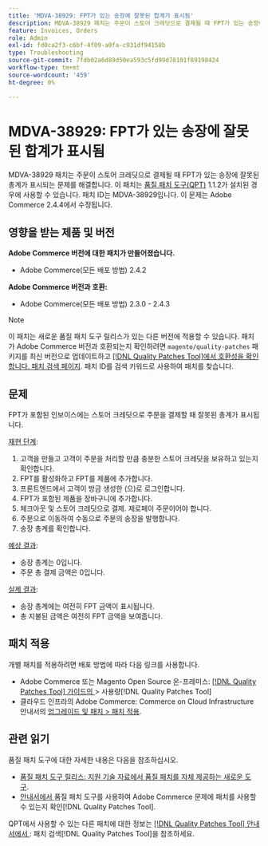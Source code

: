 ```yaml
---
title: 'MDVA-38929: FPT가 있는 송장에 잘못된 합계가 표시됨'
description: MDVA-38929 패치는 주문이 스토어 크레딧으로 결제될 때 FPT가 있는 송장에 잘못된 총계가 표시되는 문제를 해결합니다. 이 패치는 [Quality Patches Tool (QPT)](https://experienceleague.adobe.com/en/docs/commerce-operations/tools/quality-patches-tool/quality-patches-tool-to-self-serve-quality-patches) 1.1.2가 설치된 경우 사용할 수 있습니다. 패치 ID는 MDVA-38929입니다. 이 문제는 Adobe Commerce 2.4.4에서 수정됩니다.
feature: Invoices, Orders
role: Admin
exl-id: fd0ca2f3-c6bf-4f09-a0fa-c931df94158b
type: Troubleshooting
source-git-commit: 7fdb02a6d89d50ea593c5fd99d78101f89198424
workflow-type: tm+mt
source-wordcount: '459'
ht-degree: 0%

---
```


# MDVA-38929: FPT가 있는 송장에 잘못된 합계가 표시됨

MDVA-38929 패치는 주문이 스토어 크레딧으로 결제될 때 FPT가 있는 송장에 잘못된 총계가 표시되는 문제를 해결합니다. 이 패치는 [품질 패치 도구(QPT)](https://experienceleague.adobe.com/en/docs/commerce-operations/tools/quality-patches-tool/quality-patches-tool-to-self-serve-quality-patches) 1.1.2가 설치된 경우에 사용할 수 있습니다. 패치 ID는 MDVA-38929입니다. 이 문제는 Adobe Commerce 2.4.4에서 수정됩니다.

## 영향을 받는 제품 및 버전

**Adobe Commerce 버전에 대한 패치가 만들어졌습니다.**

* Adobe Commerce(모든 배포 방법) 2.4.2

**Adobe Commerce 버전과 호환:**

* Adobe Commerce(모든 배포 방법) 2.3.0 - 2.4.3

>[!NOTE]
>
>이 패치는 새로운 품질 패치 도구 릴리스가 있는 다른 버전에 적용할 수 있습니다. 패치가 Adobe Commerce 버전과 호환되는지 확인하려면 `magento/quality-patches` 패키지를 최신 버전으로 업데이트하고 [[!DNL Quality Patches Tool]에서 호환성을 확인합니다. 패치 검색 페이지](https://experienceleague.adobe.com/en/docs/commerce-operations/tools/quality-patches-tool/quality-patches-tool-to-self-serve-quality-patches). 패치 ID를 검색 키워드로 사용하여 패치를 찾습니다.

## 문제

FPT가 포함된 인보이스에는 스토어 크레딧으로 주문을 결제할 때 잘못된 총계가 표시됩니다.

<u>재현 단계</u>:

1. 고객을 만들고 고객이 주문을 처리할 만큼 충분한 스토어 크레딧을 보유하고 있는지 확인합니다.
1. FPT를 활성화하고 FPT를 제품에 추가합니다.
1. 프론트엔드에서 고객이 방금 생성한 (으)로 로그인합니다.
1. FPT가 포함된 제품을 장바구니에 추가합니다.
1. 체크아웃 및 스토어 크레딧으로 결제. 제로페이 주문이어야 합니다.
1. 주문으로 이동하여 수동으로 주문의 송장을 발행합니다.
1. 송장 총계를 확인합니다.

<u>예상 결과</u>:

* 송장 총계는 0입니다.
* 주문 총 결제 금액은 0입니다.

<u>실제 결과</u>:

* 송장 총계에는 여전히 FPT 금액이 표시됩니다.
* 총 지불된 금액은 여전히 FPT 금액을 보여줍니다.

## 패치 적용

개별 패치를 적용하려면 배포 방법에 따라 다음 링크를 사용합니다.

* Adobe Commerce 또는 Magento Open Source 온-프레미스: [[!DNL Quality Patches Tool]  가이드의 ](/help/tools/quality-patches-tool/usage.md)> 사용량[!DNL Quality Patches Tool]
* 클라우드 인프라의 Adobe Commerce: Commerce on Cloud Infrastructure 안내서의 [업그레이드 및 패치 > 패치 적용](https://experienceleague.adobe.com/docs/commerce-cloud-service/user-guide/develop/upgrade/apply-patches.html).

## 관련 읽기

품질 패치 도구에 대한 자세한 내용은 다음을 참조하십시오.

* [품질 패치 도구 릴리스: 지원 기술 자료에서 품질 패치를 자체 제공하는 새로운 도구](https://experienceleague.adobe.com/en/docs/commerce-operations/tools/quality-patches-tool/quality-patches-tool-to-self-serve-quality-patches).
* [ 안내서에서 ](/help/tools/quality-patches-tool/patches-available-in-qpt/check-patch-for-magento-issue-with-magento-quality-patches.md)품질 패치 도구를 사용하여 Adobe Commerce 문제에 패치를 사용할 수 있는지 확인[!DNL Quality Patches Tool].

QPT에서 사용할 수 있는 다른 패치에 대한 정보는 [[!DNL Quality Patches Tool] 안내서에서 ](https://experienceleague.adobe.com/tools/commerce-quality-patches/index.html): 패치 검색[!DNL Quality Patches Tool]을 참조하세요.
